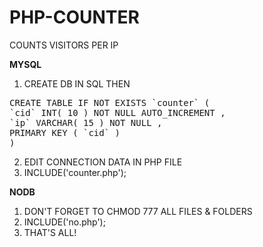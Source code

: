 # PHP-COUNTER

COUNTS VISITORS PER IP

<b>MYSQL</b>

1. CREATE DB IN SQL THEN 
<pre>
CREATE TABLE IF NOT EXISTS `counter` (
`cid` INT( 10 ) NOT NULL AUTO_INCREMENT ,
`ip` VARCHAR( 15 ) NOT NULL ,
PRIMARY KEY ( `cid` )
)
</pre>
2. EDIT CONNECTION DATA IN PHP FILE
3. INCLUDE('counter.php');

<b>NODB</b>

1. DON'T FORGET TO CHMOD 777 ALL FILES & FOLDERS
2. INCLUDE('no.php');
3. THAT'S ALL!
